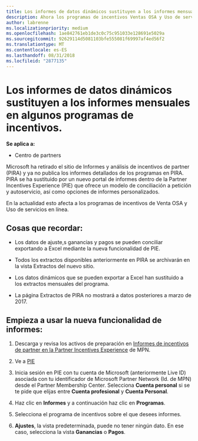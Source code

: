```yaml
---
title: Los informes de datos dinámicos sustituyen a los informes mensuales en algunos programas de incentivos | Centro de partners
description: Ahora los programas de incentivos Ventas OSA y Uso de servicios en línea pueden obtener informes de datos dinámicos.
author: labrenne
ms.localizationpriority: medium
ms.openlocfilehash: 1ae842761eb1de3c0c75c951033e128691e5029a
ms.sourcegitcommit: 92629114d5081103bfe555081f69997af4ed56f2
ms.translationtype: MT
ms.contentlocale: es-ES
ms.lasthandoff: 08/31/2018
ms.locfileid: "2877135"
---
```

# <a name="live-data-reporting-replaces-monthly-reporting-for-some-incentives-programs"></a>Los informes de datos dinámicos sustituyen a los informes mensuales en algunos programas de incentivos.

**Se aplica a:**

-  Centro de partners

Microsoft ha retirado el sitio de Informes y análisis de incentivos de partner (PIRA) y ya no publica los informes detallados de los programas en PIRA. PIRA se ha sustituido por un nuevo portal de informes dentro de la Partner Incentives Experience (PIE) que ofrece un modelo de conciliación a petición y autoservicio, así como opciones de informes personalizados. 

En la actualidad esto afecta a los programas de incentivos de Venta OSA y Uso de servicios en línea.

## <a name="things-to-remember"></a>Cosas que recordar: 

- Los datos de ajuste,s ganancias y pagos se pueden conciliar exportando a Excel mediante la nueva funcionalidad de PIE.

- Todos los extractos disponibles anteriormente en PIRA se archivarán en la vista Extractos del nuevo sitio. 

- Los datos dinámicos que se pueden exportar a Excel han sustituido a los extractos mensuales del programa.

- La página Extractos de PIRA no mostrará a datos posteriores a marzo de 2017.
 
## <a name="start-using-the-new-reporting-functionality"></a>Empieza a usar la nueva funcionalidad de informes: 

1. Descarga y revisa los activos de preparación en [Informes de incentivos de partner en la Partner Incentives Experience](http://aka.ms/osareadiness ) de MPN.

2. Ve a [PIE](https://partnerincentives.microsoft.com/)

3. Inicia sesión en PIE con tu cuenta de Microsoft (anteriormente Live ID) asociada con tu identificador de Microsoft Partner Network (Id. de MPN) desde el Partner Membership Center. Selecciona **Cuenta personal** si se te pide que elijas entre **Cuenta profesional** y **Cuenta Personal**.

4. Haz clic en **Informes** y a continuación haz clic en **Programas**. 

5. Selecciona el programa de incentivos sobre el que desees informes. 

6. **Ajustes**, la vista predeterminada, puede no tener ningún dato.  En ese caso, selecciona la vista **Ganancias** o **Pagos**.


 

 



